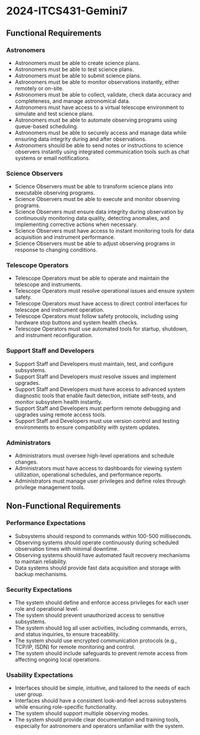 # 2024-ITCS431-Gemini7

## Functional Requirements

### Astronomers
- Astronomers must be able to create science plans.
- Astronomers must be able to test science plans.
- Astronomers must be able to submit science plans.
- Astronomers must be able to monitor observations instantly, either remotely or on-site.
- Astronomers must be able to collect, validate, check data accuracy and completeness, and manage astronomical data.
- Astronomers must have access to a virtual telescope environment to simulate and test science plans.
- Astronomers must be able to automate observing programs using queue-based scheduling.
- Astronomers must be able to securely access and manage data while ensuring data integrity during and after observations.
- Astronomers should be able to send notes or instructions to science observers instantly using integrated communication tools such as chat systems or email notifications.

### Science Observers
- Science Observers must be able to transform science plans into executable observing programs.
- Science Observers must be able to execute and monitor observing programs.
- Science Observers must ensure data integrity during observation by continuously monitoring data quality, detecting anomalies, and implementing corrective actions when necessary.
- Science Observers must have access to instant monitoring tools for data acquisition and instrument performance.
- Science Observers must be able to adjust observing programs in response to changing conditions.

### Telescope Operators
- Telescope Operators must be able to operate and maintain the telescope and instruments.
- Telescope Operators must resolve operational issues and ensure system safety.
- Telescope Operators must have access to direct control interfaces for telescope and instrument operation.
- Telescope Operators must follow safety protocols, including using hardware stop buttons and system health checks.
- Telescope Operators must use automated tools for startup, shutdown, and instrument reconfiguration.

### Support Staff and Developers
- Support Staff and Developers must maintain, test, and configure subsystems.
- Support Staff and Developers must resolve issues and implement upgrades.
- Support Staff and Developers must have access to advanced system diagnostic tools that enable fault detection, initiate self-tests, and monitor subsystem health instantly.
- Support Staff and Developers must perform remote debugging and upgrades using remote access tools.
- Support Staff and Developers must use version control and testing environments to ensure compatibility with system updates.

### Administrators
- Administrators must oversee high-level operations and schedule changes.
- Administrators must have access to dashboards for viewing system utilization, operational schedules, and performance reports.
- Administrators must manage user privileges and define roles through privilege management tools.

## Non-Functional Requirements

### Performance Expectations
- Subsystems should respond to commands within 100-500 milliseconds.
- Observing systems should operate continuously during scheduled observation times with minimal downtime.
- Observing systems should have automated fault recovery mechanisms to maintain reliability.
- Data systems should provide fast data acquisition and storage with backup mechanisms.

### Security Expectations
- The system should define and enforce access privileges for each user role and operational level.
- The system should prevent unauthorized access to sensitive subsystems.
- The system should log all user activities, including commands, errors, and status inquiries, to ensure traceability.
- The system should use encrypted communication protocols (e.g., TCP/IP, ISDN) for remote monitoring and control.
- The system should include safeguards to prevent remote access from affecting ongoing local operations.

### Usability Expectations
- Interfaces should be simple, intuitive, and tailored to the needs of each user group.
- Interfaces should have a consistent look-and-feel across subsystems while ensuring role-specific functionality.
- The system should support multiple observing modes.
- The system should provide clear documentation and training tools, especially for astronomers and operators unfamiliar with the system.

